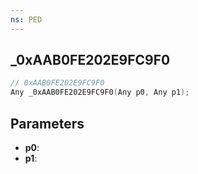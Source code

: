 ```yaml
---
ns: PED
---
```

## _0xAAB0FE202E9FC9F0

```c
// 0xAAB0FE202E9FC9F0
Any _0xAAB0FE202E9FC9F0(Any p0, Any p1);
```

## Parameters
* **p0**:
* **p1**:

